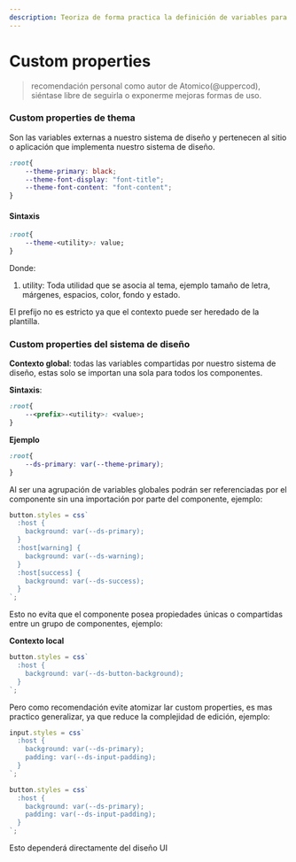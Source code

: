```yaml
---
description: Teoriza de forma practica la definición de variables para sistemas de diseño
---
```


# Custom properties

> recomendación personal como autor de Atomico\(@uppercod\), siéntase libre de seguirla o exponerme mejoras formas de uso.

### Custom properties de thema

Son las variables externas a nuestro sistema de diseño y pertenecen al sitio o aplicación que implementa nuestro sistema de diseño.

```css
:root{
    --theme-primary: black;
    --theme-font-display: "font-title";
    --theme-font-content: "font-content";
}
```

#### Sintaxis

```css
:root{
    --theme-<utility>: value;
}
```

Donde: 

1. utility: Toda utilidad que se asocia al tema, ejemplo tamaño de letra, márgenes, espacios, color, fondo y estado.

El prefijo no es estricto ya que el contexto puede ser heredado de la plantilla.

### Custom properties del sistema de diseño

**Contexto global**: todas las variables compartidas por nuestro sistema de diseño, estas solo se importan una sola para todos los componentes.

**Sintaxis**: 

```css
:root{
    --<prefix>-<utility>: <value>;
}
```

**Ejemplo**

```css
:root{
    --ds-primary: var(--theme-primary);
}
```

Al ser una agrupación de variables globales podrán ser referenciadas por el componente sin una importación por parte del componente, ejemplo:

```javascript
button.styles = css`
  :host {
    background: var(--ds-primary);
  }
  :host[warning] {
    background: var(--ds-warning);
  }
  :host[success] {
    background: var(--ds-success);
  }
`;
```

Esto no evita que el componente posea propiedades únicas o compartidas entre un grupo de componentes, ejemplo:

**Contexto local**

```javascript
button.styles = css`
  :host {
    background: var(--ds-button-background);
  }
`;
```

Pero como recomendación evite atomizar lar custom properties, es mas practico generalizar, ya que reduce la complejidad de edición, ejemplo:

```javascript
input.styles = css`
  :host {
    background: var(--ds-primary);
    padding: var(--ds-input-padding);
  }
`;

button.styles = css`
  :host {
    background: var(--ds-primary);
    padding: var(--ds-input-padding);
  }
`;
```

Esto dependerá directamente del diseño UI

